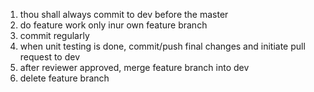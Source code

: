 1. thou shall always commit to dev before the master
2. do feature work only inur own feature branch
3. commit regularly
4. when unit testing is done, commit/push final changes and initiate pull request to dev
5. after reviewer approved, merge feature branch into dev
6. delete feature branch





